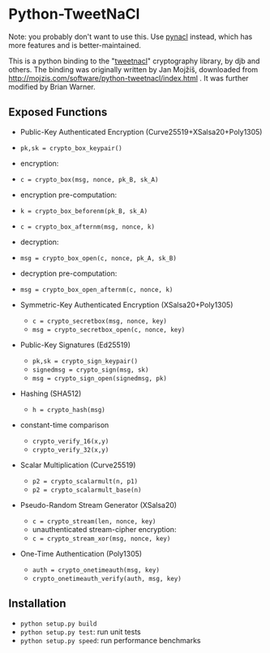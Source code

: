 # Python-TweetNaCl

Note: you probably don't want to use this. Use [pynacl](https://github.com/pyca/pynacl) instead, which has more features and is better-maintained.

This is a python binding to the "[tweetnacl](http://tweetnacl.cr.yp.to/)" cryptography library, by djb and others. The binding was originally written by Jan Mojžíš, downloaded from http://mojzis.com/software/python-tweetnacl/index.html . It was further modified by Brian Warner.

## Exposed Functions

* Public-Key Authenticated Encryption (Curve25519+XSalsa20+Poly1305)

 * `pk,sk = crypto_box_keypair()`
 * encryption:
 * `c = crypto_box(msg, nonce, pk_B, sk_A)`
 * encryption pre-computation:
 * `k = crypto_box_beforenm(pk_B, sk_A)`
 * `c = crypto_box_afternm(msg, nonce, k)`
 * decryption:
 * `msg = crypto_box_open(c, nonce, pk_A, sk_B)`
 * decryption pre-computation:
 * `msg = crypto_box_open_afternm(c, nonce, k)`

* Symmetric-Key Authenticated Encryption (XSalsa20+Poly1305)

  * `c = crypto_secretbox(msg, nonce, key)`
  * `msg = crypto_secretbox_open(c, nonce, key)`

* Public-Key Signatures (Ed25519)

  * `pk,sk = crypto_sign_keypair()`
  * `signedmsg = crypto_sign(msg, sk)`
  * `msg = crypto_sign_open(signedmsg, pk)`

* Hashing (SHA512)

  * `h = crypto_hash(msg)`

* constant-time comparison

  * `crypto_verify_16(x,y)`
  * `crypto_verify_32(x,y)`

* Scalar Multiplication (Curve25519)

  * `p2 = crypto_scalarmult(n, p1)`
  * `p2 = crypto_scalarmult_base(n)`

* Pseudo-Random Stream Generator (XSalsa20)

  * `c = crypto_stream(len, nonce, key)`
  * unauthenticated stream-cipher encryption:
  * `c = crypto_stream_xor(msg, nonce, key)`

* One-Time Authentication (Poly1305)

  * `auth = crypto_onetimeauth(msg, key)`
  * `crypto_onetimeauth_verify(auth, msg, key)`

## Installation

* `python setup.py build`
* `python setup.py test`: run unit tests
* `python setup.py speed`: run performance benchmarks
